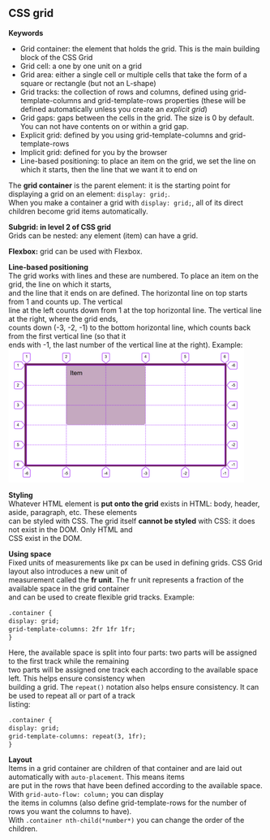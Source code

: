 ## CSS grid

**Keywords**  
* Grid container: the element that holds the grid. This is the main building block of the CSS Grid
* Grid cell: a one by one unit on a grid
* Grid area: either a single cell or multiple cells that take the form of a square or rectangle (but not an L-shape)
* Grid tracks: the collection of rows and columns, defined using grid-template-columns and grid-template-rows properties (these will be defined automatically unless you create an *explicit grid*)
* Grid gaps: gaps between the cells in the grid. The size is 0 by default. You can not have contents on or within a grid gap.
* Explicit grid: defined by you using grid-template-columns and grid-template-rows
* Implicit grid: defined for you by the browser
* Line-based positioning: to place an item on the grid, we set the line on which it starts, then the line that we want it to end on

The **grid container** is the parent element: it is the starting point for displaying a grid on an element: `display: grid;`.  
When you make a container a grid with `display: grid;`, all of its direct children become grid items automatically.  

**Subgrid: in level 2 of CSS grid**  
Grids can be nested: any element (item) can have a grid.  

**Flexbox:** grid can be used with Flexbox.  

**Line-based positioning**  
The grid works with lines and these are numbered. To place an item on the grid, the line on which it starts,  
and the line that it ends on are defined. The horizontal line on top starts from 1 and counts up. The vertical  
line at the left counts down from 1 at the top horizontal line. The vertical line at the right, where the grid ends,  
counts down (-3, -2, -1) to the bottom horizontal line, which counts back from the first vertical line (so that it  
ends with -1, the last number of the vertical line at the right). Example:  
![Gridlines](/wiki-images/gridExample.png)

**Styling**  
Whatever HTML element is **put onto the grid** exists in HTML: body, header, aside, paragraph, etc. These elements  
can be styled with CSS. The grid itself **cannot be styled** with CSS: it does not exist in the DOM. Only HTML and  
CSS exist in the DOM.



**Using space**  
Fixed units of measurements like px can be used in defining grids. CSS Grid layout also introduces a new unit of  
measurement called the **fr unit**. The fr unit represents a fraction of the available space in the grid container  
and can be used to create flexible grid tracks. Example:  
```
.container {
display: grid;
grid-template-columns: 2fr 1fr 1fr;
}
```  

Here, the available space is split into four parts: two parts will be assigned to the first track while the remaining  
two parts will be assigned one track each according to the available space left. This helps ensure consistency when  
building a grid. The `repeat()` notation also helps ensure consistency. It can be used to repeat all or part of a track  
listing:  
```
.container {
display: grid;
grid-template-columns: repeat(3, 1fr);
}
```

**Layout**  
Items in a grid container are children of that container and are laid out automatically with `auto-placement`. This means items  
are put in the rows that have been defined according to the available space. With `grid-auto-flow: column;` you can display  
the items in columns (also define grid-template-rows for the number of rows you want the columns to have).  
With `.container nth-child(*number*)` you can change the order of the children.  
